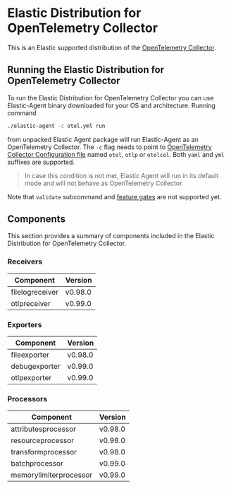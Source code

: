 # Elastic Distribution for OpenTelemetry Collector

This is an Elastic supported distribution of the [OpenTelemetry Collector](https://github.com/open-telemetry/opentelemetry-collector).

## Running the Elastic Distribution for OpenTelemetry Collector

To run the Elastic Distribution for OpenTelemetry Collector you can use Elastic-Agent binary downloaded for your OS and architecture. 
Running command 

```bash
./elastic-agent -c otel.yml run
```

from unpacked Elastic Agent package will run Elastic-Agent as an OpenTelemetry Collector. The `-c` flag needs to point to [OpenTelemetry Collector Configuration file](https://opentelemetry.io/docs/collector/configuration/) named `otel`, `otlp` or `otelcol`.
Both `yaml` and `yml` suffixes are supported. 

> In case this condition is not met, Elastic Agent will run in its default mode and will not behave as OpenTelemetry Collector.

Note that `validate` subcommand and [feature gates](https://github.com/open-telemetry/opentelemetry-collector/blob/main/featuregate/README.md#controlling-gates) are not supported yet.

## Components

This section provides a summary of components included in the Elastic Distribution for OpenTelemetry Collector.


### Receivers

| Component | Version |
|---|---|
| filelogreceiver | v0.98.0|
| otlpreceiver | v0.99.0|




### Exporters

| Component | Version |
|---|---|
| fileexporter | v0.98.0|
| debugexporter | v0.99.0|
| otlpexporter | v0.99.0|




### Processors

| Component | Version |
|---|---|
| attributesprocessor | v0.98.0|
| resourceprocessor | v0.98.0|
| transformprocessor | v0.98.0|
| batchprocessor | v0.99.0|
| memorylimiterprocessor | v0.99.0|



